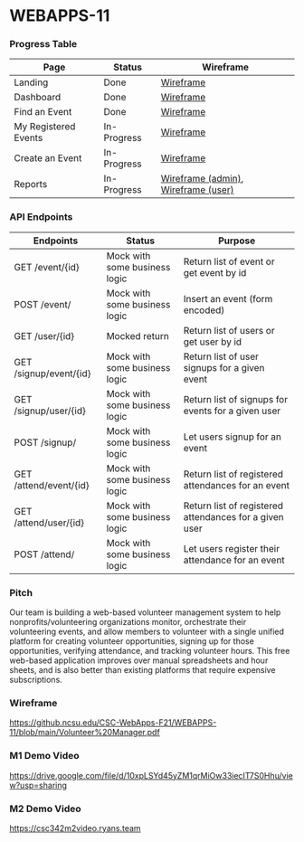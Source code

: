 # WEBAPPS-11

### Progress Table
| Page         | Status     | Wireframe |
|--------------|-----------|------------|
| Landing | Done | [Wireframe](https://github.ncsu.edu/CSC-WebApps-F21/WEBAPPS-11/blob/development/wireframes/landing.jpg) |
| Dashboard      | Done | [Wireframe](https://github.ncsu.edu/CSC-WebApps-F21/WEBAPPS-11/blob/development/wireframes/dashboard.jpg) |
| Find an Event      | Done  | [Wireframe](https://github.ncsu.edu/CSC-WebApps-F21/WEBAPPS-11/blob/development/wireframes/find-event.jpg) |
| My Registered Events      | In-Progress  | [Wireframe](https://github.ncsu.edu/CSC-WebApps-F21/WEBAPPS-11/blob/development/wireframes/my-events.jpg) |
| Create an Event      | In-Progress | [Wireframe](https://github.ncsu.edu/CSC-WebApps-F21/WEBAPPS-11/blob/development/wireframes/create-event.jpg) |
| Reports       | In-Progress | [Wireframe (admin)](https://github.ncsu.edu/CSC-WebApps-F21/WEBAPPS-11/blob/development/wireframes/reports-admin.jpg), [Wireframe (user)](https://github.ncsu.edu/CSC-WebApps-F21/WEBAPPS-11/blob/development/wireframes/reports-user.jpg) |

### API Endpoints
| Endpoints         | Status     | Purpose |
|--------------|-----------|------------|
| GET /event/{id} | Mock with some business logic | Return list of event or get event by id |
| POST /event/ | Mock with some business logic | Insert an event (form encoded) |
| GET /user/{id} | Mocked return | Return list of users or get user by id |
| GET /signup/event/{id} | Mock with some business logic | Return list of user signups for a given event|
| GET /signup/user/{id} | Mock with some business logic | Return list of signups for events for a given user|
| POST /signup/ | Mock with some business logic | Let users signup for an event|
| GET /attend/event/{id} | Mock with some business logic | Return list of registered attendances for an event |
| GET /attend/user/{id} | Mock with some business logic | Return list of registered attendances for a given user |
| POST /attend/ | Mock with some business logic | Let users register their attendance for an event|

### Pitch
Our team is building a web-based volunteer management system to help nonprofits/volunteering organizations monitor, orchestrate their volunteering events, and allow members to volunteer with a single unified platform for creating volunteer opportunities, signing up for those opportunities, verifying attendance, and tracking volunteer hours. This free web-based application improves over manual spreadsheets and hour sheets, and is also better than existing platforms that require expensive subscriptions.

### Wireframe
https://github.ncsu.edu/CSC-WebApps-F21/WEBAPPS-11/blob/main/Volunteer%20Manager.pdf

### M1 Demo Video
https://drive.google.com/file/d/10xpLSYd45yZM1qrMiOw33iecIT7S0Hhu/view?usp=sharing

### M2 Demo Video
https://csc342m2video.ryans.team

